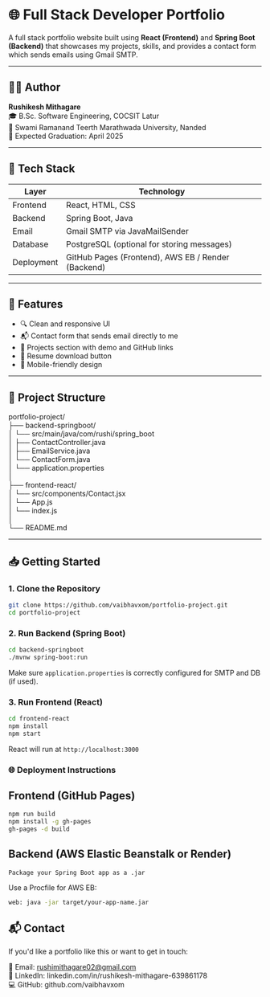 # 🌐 Full Stack Developer Portfolio

A full stack portfolio website built using **React (Frontend)** and **Spring Boot (Backend)** that showcases my projects, skills, and provides a contact form which sends emails using Gmail SMTP.

---

## 🧑‍💻 Author

**Rushikesh Mithagare**  
🎓 B.Sc. Software Engineering, COCSIT Latur  
📍 Swami Ramanand Teerth Marathwada University, Nanded  
📅 Expected Graduation: April 2025  

---

## 📌 Tech Stack

| Layer      | Technology          |
|------------|---------------------|
| Frontend   | React, HTML, CSS    |
| Backend    | Spring Boot, Java   |
| Email      | Gmail SMTP via JavaMailSender |
| Database   | PostgreSQL (optional for storing messages) |
| Deployment | GitHub Pages (Frontend), AWS EB / Render (Backend) |

---

## 🚀 Features

- 🔍 Clean and responsive UI
- 📬 Contact form that sends email directly to me
- 🧰 Projects section with demo and GitHub links
- 📃 Resume download button
- 📱 Mobile-friendly design

---

## 🔧 Project Structure

portfolio-project/  
├── backend-springboot/  
│ └── src/main/java/com/rushi/spring_boot  
│ ├── ContactController.java  
│ ├── EmailService.java  
│ └── ContactForm.java  
│ └── application.properties  
│  
├── frontend-react/  
│ └── src/components/Contact.jsx  
│ └── App.js  
│ └── index.js  
│  
└── README.md


---

## 📥 Getting Started

### 1. Clone the Repository

```bash
git clone https://github.com/vaibhavxom/portfolio-project.git
cd portfolio-project
```

### 2. Run Backend (Spring Boot)
```bash
cd backend-springboot
./mvnw spring-boot:run
```
Make sure `application.properties` is correctly configured for SMTP and DB (if used).


### 3. Run Frontend (React)
```bash
cd frontend-react
npm install
npm start
```
React will run at ``http://localhost:3000``



### 🌐 Deployment Instructions
## Frontend (GitHub Pages)
```bash
npm run build
npm install -g gh-pages
gh-pages -d build
```
## Backend (AWS Elastic Beanstalk or Render)
`Package your Spring Boot app as a .jar`

Use a Procfile for AWS EB:

```bash
web: java -jar target/your-app-name.jar
```
## 📬 Contact
If you'd like a portfolio like this or want to get in touch:

📧 Email: rushimithagare02@gmail.com  
🔗 LinkedIn: linkedin.com/in/rushikesh-mithagare-639861178  
💻 GitHub: github.com/vaibhavxom

